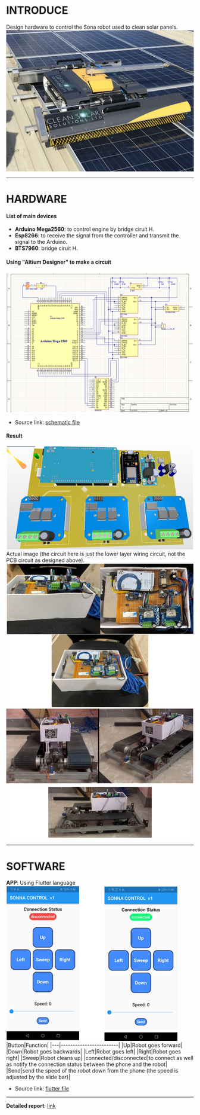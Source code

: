 # INTRODUCE
Design hardware to control the Sona robot used to clean solar panels.
![example1](Images/img1.jpg)
***
# HARDWARE 
#### List of main devices
- **Arduino Mega2560**: to control engine by bridge ciruit H.
- **Esp8266**: to receive the signal from the controller and transmit the signal to the Arduino.
- **BTS7960**: bridge ciruit H.
#### Using "Altium Designer" to make a circuit
![example1](Images/pic1.png)
- Source link: [schematic file][1]

#### Result    
![example1](Images/pic2.png)
Actual image (the circuit here is just the lower layer wiring circuit, not the PCB circuit as designed above).
![example1](Images/pic3.png)
![example1](Images/pic4.png)
***
# SOFTWARE 
**APP**: Using Flutter language
![example1](Images/pic5.png)
|Button|Function|
|---|------------------------|
|Up|Robot goes forward|
|Down|Robot goes backwards|
|Left|Robot goes left|
|Right|Robot goes right|
|Sweep|Robot cleans up|
|connected/disconnected|to connect as well as notify the connection status between the phone and the robot|
|Send|send the speed of the robot down from the phone (the speed is adjusted by the slide bar)|
- Source link: [flutter file][2]
***
**Detailed report**: [link][3]

[1]: <...>
[2]: <...>
[3]: <...>
